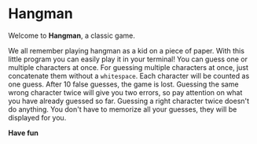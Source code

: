# Hangman

Welcome to **Hangman**, a classic game.

We all remember playing hangman as a kid on a piece of paper. With this little program you can easily play it in your terminal! 
You can guess one or multiple characters at once. For guessing multiple characters at once, just concatenate them without a `whitespace`. Each character will be counted as one guess. After 10 false guesses, the game is lost. 
Guessing the same wrong character twice will give you two errors, so pay attention on what you have already guessed so far. Guessing a right character twice doesn't do anything. You don't have to memorize all your guesses, they will be displayed for you.

**Have fun**
